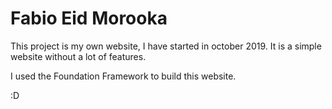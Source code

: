 # Fabio Eid Morooka
This project is my own website, I have started in october 2019.
It is a simple website without a lot of features.

I used the Foundation Framework to build this website.

:D
